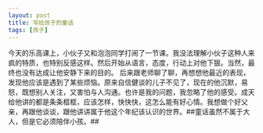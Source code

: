 ```yaml
---
layout: post
title: 写给孩子的童话
tags: [孩子]
---
```


今天的乐高课上，小伙子又和泡泡同学打闹了一节课。我没法理解小伙子这种人来疯的特质，也特别反感这样。然后开始从语言，态度，行动上对他下狠。当然，最终也没有达成让他安静下来的目的。
后来跟老师聊了聊，再想想他最近的表现，发现他应该是遇到了某些烦恼。原来自信健谈的儿子不见了，现在的他沉默，易怒，既想别人关注，又害怕与人沟通。也许是我的问题，我忽略了他的感受。成天给他讲的都是条条框框，应该怎样，快快快，这怎么能有好心情。我想做个好父亲，再跟他谈谈，跟他讲讲属于他这个年纪该认识的世界。##童话虽然不属于大人，但是它必须陪伴小孩。##
